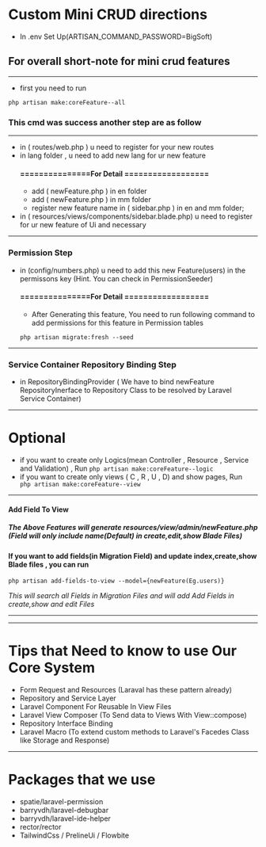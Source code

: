# Custom Mini CRUD directions

 + In .env Set Up(ARTISAN_COMMAND_PASSWORD=BigSoft)

## For overall short-note for mini crud features
-------------------------------------------------------------------------------------------------------------------------
 + first you need to run  
``` 
php artisan make:coreFeature--all
```

### This cmd was success another step are as follow

-------------------------------------------------------------------------------------------------------------------------

+ in ( routes/web.php ) u need to register for your new routes
+ in lang folder , u need to add new lang for ur new feature
    #### ===============For Detail ==================
    + add ( newFeature.php ) in en folder
    + add ( newFeature.php ) in mm folder
    + register new feature name in ( sidebar.php ) in en and mm folder;
+ in ( resources/views/components/sidebar.blade.php) u need to register for ur new feature of Ui and necessary

-------------------------------------------------------------------------------------------------------------------------
### Permission Step

+ in (config/numbers.php) u need to add this new Feature(users) in the permissons key (Hint. You can check in PermissionSeeder)
    #### ===============For Detail ==================
    + After Generating this feature, You need to run following command to add permissions for this feature in Permission tables
    ``` 
    php artisan migrate:fresh --seed
    ```

-------------------------------------------------------------------------------------------------------------------------

### Service Container Repository Binding Step

+ in RepositoryBindingProvider ( We have to bind newFeature RepositoryInerface to Repository Class to be resolved by Laravel Service Container)

-------------------------------------------------------------------------------------------------------------------------

# Optional

+ if you want to create only Logics(mean Controller , Resource , Service and Validation) , Run
    ```php artisan make:coreFeature--logic```
+ if you want to create only views ( C , R  , U , D) and show pages, Run
    ``` php artisan make:coreFeature--view```

-------------------------------------------------------------------------------------------------------------------------

#### Add Field To View

 ##### The Above Features will generate resources/view/admin/newFeature.php (Field will only include name(Default) in create,edit,show Blade Files)
 #### If you want to add fields(in Migration Field) and update index,create,show Blade files , you can run 
 ```
 php artisan add-fields-to-view --model={newFeature(Eg.users)}
 ```
<em> This will search all Fields in Migration Files and will add Add Fields in create,show and edit Files </em>

-------------------------------------------------------------------------------------------------------------------------
-------------------------------------------------------------------------------------------------------------------------

# Tips that Need to know to use Our Core System

+ Form Request and Resources (Laraval has these pattern already)
+ Repository and Service Layer
+ Laravel Component For Reusable In View Files
+ Laravel View Composer (To Send data to Views With View::compose)
+ Repository Interface Binding
+ Laravel Macro (To extend custom methods to Laravel's Facedes Class like Storage and Response)

-------------------------------------------------------------------------------------------------------------------------

# Packages that we use
+ spatie/laravel-permission 
+ barryvdh/laravel-debugbar
+ barryvdh/laravel-ide-helper
+ rector/rector
+ TailwindCss / PrelineUi / Flowbite